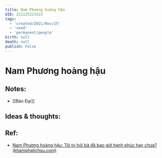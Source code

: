 ```yaml
---
title: Nam Phương hoàng hậu
UID: 211125221523
tags:
  - 'created/2021/Nov/25'
  - 'seed'
  - 'permanent/people'
birth: null
death: null
publish: False
---
```

# Nam Phương hoàng hậu

## Notes:
- [[Bảo Đại]]

## Ideas & thoughts:
## Ref:
- [Nam Phương hoàng hậu: Tôi tự hỏi bà đã bao giờ hạnh phúc hay chưa? (khamphalichsu.com)](https://khamphalichsu.com/nam-phuong-hoang-hau-n294.html)